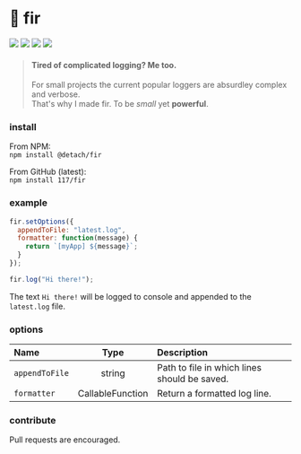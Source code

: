 # 🌲 fir

![](https://badgen.net/npm/v/@detach/fir?color=grey)
![](https://badgen.net/npm/dw/@detach/fir)
![](https://badgen.net/packagephobia/install/@detach/fir?color=055ff3)
![](https://badgen.net/badge/code%20style/prettier/ff51bc)

> #### Tired of complicated logging? Me too.
>
> For small projects the current popular loggers are absurdley complex and verbose.  
> That's why I made fir. To be _small_ yet **powerful**.

### install

From NPM:  
`npm install @detach/fir`

From GitHub (latest):  
`npm install 117/fir`

### example

```js
fir.setOptions({
  appendToFile: "latest.log",
  formatter: function(message) {
    return `[myApp] ${message}`;
  }
});

fir.log("Hi there!");
```

The text `Hi there!` will be logged to console and appended to the `latest.log` file.

### options

| Name           |       Type       | Description                                  |
| :------------- | :--------------: | :------------------------------------------- |
| `appendToFile` |      string      | Path to file in which lines should be saved. |
| `formatter`    | CallableFunction | Return a formatted log line.                 |

### contribute

Pull requests are encouraged.
